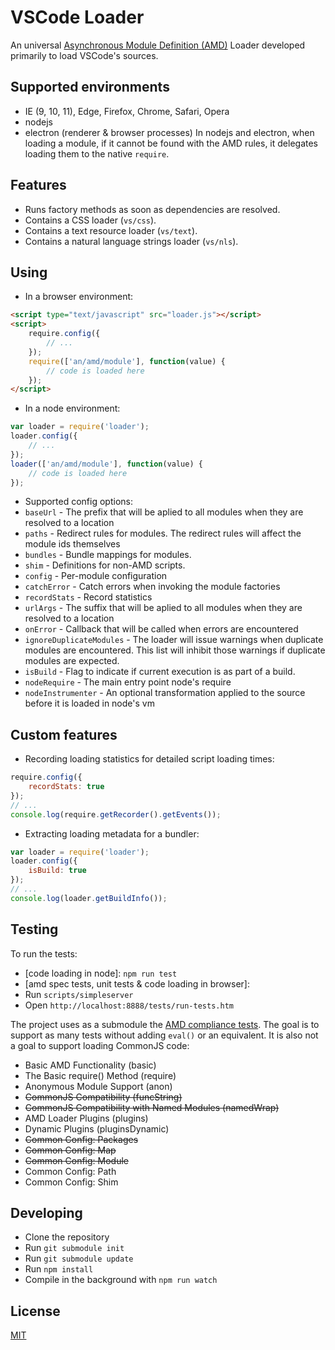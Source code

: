 # VSCode Loader

An universal [Asynchronous Module Definition (AMD)](https://github.com/amdjs/amdjs-api/wiki/AMD) Loader developed primarily to load VSCode's sources.

## Supported environments
* IE (9, 10, 11), Edge, Firefox, Chrome, Safari, Opera
* nodejs
* electron (renderer & browser processes)
In nodejs and electron, when loading a module, if it cannot be found with the AMD rules, it delegates loading them to the native `require`.

## Features

* Runs factory methods as soon as dependencies are resolved.
* Contains a CSS loader (`vs/css`).
* Contains a text resource loader (`vs/text`).
* Contains a natural language strings loader (`vs/nls`).

## Using

* In a browser environment:
```html
<script type="text/javascript" src="loader.js"></script>
<script>
	require.config({
		// ...
	});
	require(['an/amd/module'], function(value) {
		// code is loaded here
	});
</script>
```
* In a node environment:
```javascript
var loader = require('loader');
loader.config({
	// ...
});
loader(['an/amd/module'], function(value) {
	// code is loaded here
});
```
* Supported config options:
 * `baseUrl` - The prefix that will be aplied to all modules when they are resolved to a location
 * `paths` - Redirect rules for modules. The redirect rules will affect the module ids themselves
 * `bundles` - Bundle mappings for modules.
 * `shim` - Definitions for non-AMD scripts.
 * `config` - Per-module configuration
 * `catchError` - Catch errors when invoking the module factories
 * `recordStats` - Record statistics
 * `urlArgs` - The suffix that will be aplied to all modules when they are resolved to a location
 * `onError` - Callback that will be called when errors are encountered
 * `ignoreDuplicateModules` - The loader will issue warnings when duplicate modules are encountered. This list will inhibit those warnings if duplicate modules are expected.
 * `isBuild` - Flag to indicate if current execution is as part of a build.
 * `nodeRequire` - The main entry point node's require
 * `nodeInstrumenter` - An optional transformation applied to the source before it is loaded in node's vm

## Custom features

* Recording loading statistics for detailed script loading times:
```javascript
require.config({
	recordStats: true
});
// ...
console.log(require.getRecorder().getEvents());
```

* Extracting loading metadata for a bundler:
```javascript
var loader = require('loader');
loader.config({
	isBuild: true
});
// ...
console.log(loader.getBuildInfo());
```

## Testing

To run the tests:
* [code loading in node]: `npm run test`
* [amd spec tests, unit tests & code loading in browser]:
 * Run `scripts/simpleserver`
 * Open `http://localhost:8888/tests/run-tests.htm`

The project uses as a submodule the [AMD compliance tests](https://github.com/amdjs/amdjs-tests). The goal is to support as many tests without adding `eval()` or an equivalent. It is also not a goal to support loading CommonJS code:

* Basic AMD Functionality (basic)
* The Basic require() Method (require)
* Anonymous Module Support (anon)
* ~~CommonJS Compatibility (funcString)~~
* ~~CommonJS Compatibility with Named Modules (namedWrap)~~
* AMD Loader Plugins (plugins)
* Dynamic Plugins (pluginsDynamic)
* ~~Common Config: Packages~~
* ~~Common Config: Map~~
* ~~Common Config: Module~~
* Common Config: Path
* Common Config: Shim

## Developing

* Clone the repository
* Run `git submodule init`
* Run `git submodule update`
* Run `npm install`
* Compile in the background with `npm run watch`

## License
[MIT](https://github.com/Microsoft/vscode-loader/blob/master/License.txt)

